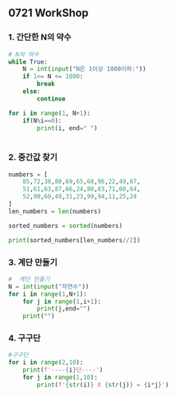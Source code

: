 ## 0721 WorkShop



### 1. 간단한 N의 약수

```python
# N의 약수
while True:
    N = int(input("N은 1이상 1000이하:"))
    if 1<= N <= 1000:
        break
    else:
        continue

for i in range(1, N+1):
    if(N%i==0):
        print(i, end=" ")
    
```

### 2. 중간값 찾기

```python
numbers = [
    85,72,38,80,69,65,68,96,22,49,67,
    51,61,63,87,66,24,80,83,71,60,64,
    52,90,60,49,31,23,99,94,11,25,24
]
len_numbers = len(numbers)

sorted_numbers = sorted(numbers)

print(sorted_numbers[len_numbers//2])

```





### 3. 계단 만들기

```python
#  계단 만들기 
N = int(input("자연수"))
for i in range(1,N+1):
    for j in range(1,i+1):
        print(j,end="")
    print("")
```

### 4. 구구단

```python
#구구단 
for i in range(2,10):
    print(f'----{i}단----')
    for j in range(1,10):
        print(f'{str(i)} X {str(j)} = {i*j}')
```

